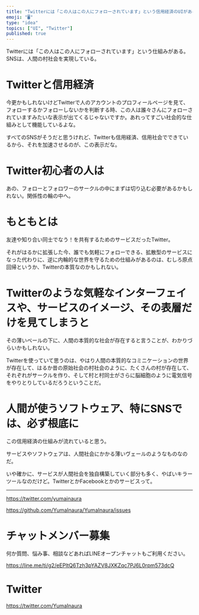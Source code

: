 ```yaml
---
title: "Twitterには「この人はこの人にフォローされています」という信用経済のUIがある。SNSは、人間の村社会を実現している。"
emoji: "🖥"
type: "idea"
topics: ["UI", "Twitter"]
published: true
---
```


Twitterには「この人はこの人にフォローされています」という仕組みがある。SNSは、人間の村社会を実現している。

# Twitterと信用経済

今更かもしれないけどTwitterで人のアカウントのプロフィールページを見て、フォローするかフォローしないかを判断する時、この人は誰々さんにフォローされていますみたいな表示が出てくるじゃないですか。あれってすごい社会的な仕組みとして機能しているよな。

すべてのSNSがそうだと思うけれど、Twitterも信用経済、信用社会でできているから、それを加速させるのが、この表示だな。

# Twitter初心者の人は

あの、フォローとフォロワーのサークルの中にまずは切り込む必要があるかもしれない。関係性の輪の中へ。


# もともとは

友達や知り合い同士でなう！を共有するためのサービスだったTwitter。

それがはるかに拡張した今、誰でも気軽にフォローできる、拡散型のサービスになった代わりに、逆に内輪的な世界を守るための仕組みがあるのは、むしろ原点回帰というか、Twitterの本質なのかもしれない。

# Twitterのような気軽なインターフェイスや、サービスのイメージ、その表層だけを見てしまうと

その薄いベールの下に、人間の本質的な社会が存在すると言うことが、わかりづらいかもしれない。

Twitterを使っていて思うのは、やはり人間の本質的なコミニケーションの世界が存在して、はるか昔の原始社会の村社会のように、たくさんの村が存在して、それぞれがサークルを作り、そして村と村同士がさらに脳細胞のように電気信号をやりとりしているだろうということだ。


# 人間が使うソフトウェア、特にSNSでは、必ず根底に

この信用経済の仕組みが流れていると思う。

サービスやソフトウェアは、人間社会にかかる薄いヴェールのようなものなのだ。

いや確かに、サービスが人間社会を独自構築していく部分も多く、やばいキラーツールなのだけど。TwitterとかFacebookとかのサービスって。

---

https://twitter.com/yumainaura

https://github.com/YumaInaura/YumaInaura/issues









<!-- Update From Qiita API -->

# チャットメンバー募集


何か質問、悩み事、相談などあればLINEオープンチャットもご利用ください。

https://line.me/ti/g2/eEPltQ6Tzh3pYAZV8JXKZqc7PJ6L0rpm573dcQ





# Twitter


https://twitter.com/YumaInaura


<!-- Update From Qiita API -->


